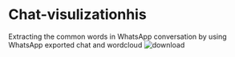 # Chat-visulizationhis
Extracting the common words in WhatsApp conversation by using WhatsApp exported chat and wordcloud
![download](https://user-images.githubusercontent.com/38010894/109439546-69b21300-7a37-11eb-8b65-ca4d06198814.png)
